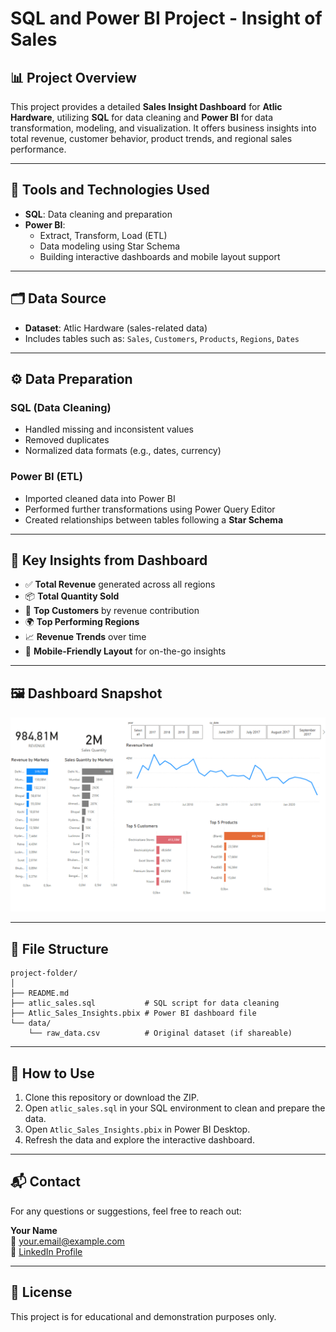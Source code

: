 # SQL and Power BI Project - Insight of Sales

## 📊 Project Overview

This project provides a detailed **Sales Insight Dashboard** for **Atlic Hardware**, utilizing **SQL** for data cleaning and **Power BI** for data transformation, modeling, and visualization. It offers business insights into total revenue, customer behavior, product trends, and regional sales performance.

---

## 🔧 Tools and Technologies Used

- **SQL**: Data cleaning and preparation
- **Power BI**:
  - Extract, Transform, Load (ETL)
  - Data modeling using Star Schema
  - Building interactive dashboards and mobile layout support

---

## 🗂️ Data Source

- **Dataset**: Atlic Hardware (sales-related data)
- Includes tables such as: `Sales`, `Customers`, `Products`, `Regions`, `Dates`

---

## ⚙️ Data Preparation

### SQL (Data Cleaning)
- Handled missing and inconsistent values
- Removed duplicates
- Normalized data formats (e.g., dates, currency)

### Power BI (ETL)
- Imported cleaned data into Power BI
- Performed further transformations using Power Query Editor
- Created relationships between tables following a **Star Schema**

---

## 🧠 Key Insights from Dashboard

- ✅ **Total Revenue** generated across all regions
- 📦 **Total Quantity Sold**
- 🥇 **Top Customers** by revenue contribution
- 🌍 **Top Performing Regions**
- 📈 **Revenue Trends** over time
- 📱 **Mobile-Friendly Layout** for on-the-go insights

---

## 🖼️ Dashboard Snapshot

![Dashboard](dashboard_screenshot.png)

---

## 📁 File Structure

```
project-folder/
│
├── README.md
├── atlic_sales.sql           # SQL script for data cleaning
├── Atlic_Sales_Insights.pbix # Power BI dashboard file
└── data/
    └── raw_data.csv          # Original dataset (if shareable)
```

---

## 🚀 How to Use

1. Clone this repository or download the ZIP.
2. Open `atlic_sales.sql` in your SQL environment to clean and prepare the data.
3. Open `Atlic_Sales_Insights.pbix` in Power BI Desktop.
4. Refresh the data and explore the interactive dashboard.

---

## 📬 Contact

For any questions or suggestions, feel free to reach out:

**Your Name**  
📧 your.email@example.com  
🔗 [LinkedIn Profile](https://www.linkedin.com/in/yourprofile)

---

## 📄 License

This project is for educational and demonstration purposes only.
